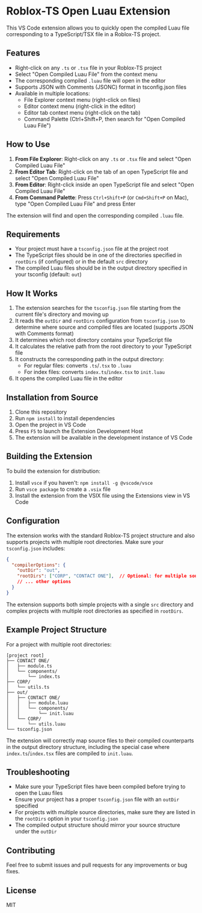 # Roblox-TS Open Luau Extension

This VS Code extension allows you to quickly open the compiled Luau file corresponding to a TypeScript/TSX file in a Roblox-TS project.

## Features

* Right-click on any `.ts` or `.tsx` file in your Roblox-TS project
* Select "Open Compiled Luau File" from the context menu
* The corresponding compiled `.luau` file will open in the editor
* Supports JSON with Comments (JSONC) format in tsconfig.json files
* Available in multiple locations:
  - File Explorer context menu (right-click on files)
  - Editor context menu (right-click in the editor)
  - Editor tab context menu (right-click on the tab)  
  - Command Palette (Ctrl+Shift+P, then search for "Open Compiled Luau File")

## How to Use

1. **From File Explorer**: Right-click on any `.ts` or `.tsx` file and select "Open Compiled Luau File"
2. **From Editor Tab**: Right-click on the tab of an open TypeScript file and select "Open Compiled Luau File"
3. **From Editor**: Right-click inside an open TypeScript file and select "Open Compiled Luau File"
4. **From Command Palette**: Press `Ctrl+Shift+P` (or `Cmd+Shift+P` on Mac), type "Open Compiled Luau File" and press Enter

The extension will find and open the corresponding compiled `.luau` file.

## Requirements

* Your project must have a `tsconfig.json` file at the project root
* The TypeScript files should be in one of the directories specified in `rootDirs` (if configured) or in the default `src` directory
* The compiled Luau files should be in the output directory specified in your tsconfig (default: `out`)

## How It Works

1. The extension searches for the `tsconfig.json` file starting from the current file's directory and moving up
2. It reads the `outDir` and `rootDirs` configuration from `tsconfig.json` to determine where source and compiled files are located (supports JSON with Comments format)
3. It determines which root directory contains your TypeScript file
4. It calculates the relative path from the root directory to your TypeScript file
5. It constructs the corresponding path in the output directory:
   - For regular files: converts `.ts`/`.tsx` to `.luau`
   - For index files: converts `index.ts`/`index.tsx` to `init.luau`
6. It opens the compiled Luau file in the editor

## Installation from Source

1. Clone this repository
2. Run `npm install` to install dependencies
3. Open the project in VS Code
4. Press `F5` to launch the Extension Development Host
5. The extension will be available in the development instance of VS Code

## Building the Extension

To build the extension for distribution:

1. Install `vsce` if you haven't: `npm install -g @vscode/vsce`
2. Run `vsce package` to create a `.vsix` file
3. Install the extension from the VSIX file using the Extensions view in VS Code

## Configuration

The extension works with the standard Roblox-TS project structure and also supports projects with multiple root directories. Make sure your `tsconfig.json` includes:

```json
{
  "compilerOptions": {
    "outDir": "out",
    "rootDirs": ["CORP", "CONTACT ONE"],  // Optional: for multiple source directories
    // ... other options
  }
}
```

The extension supports both simple projects with a single `src` directory and complex projects with multiple root directories as specified in `rootDirs`.

## Example Project Structure

For a project with multiple root directories:

```
[project root]
├── CONTACT ONE/
│   ├── module.ts
│   └── components/
│       └── index.ts
├── CORP/
│   └── utils.ts
├── out/
│   ├── CONTACT ONE/
│   │   ├── module.luau
│   │   └── components/
│   │       └── init.luau
│   └── CORP/
│       └── utils.luau
└── tsconfig.json
```

The extension will correctly map source files to their compiled counterparts in the output directory structure, including the special case where `index.ts`/`index.tsx` files are compiled to `init.luau`.

## Troubleshooting

- Make sure your TypeScript files have been compiled before trying to open the Luau files
- Ensure your project has a proper `tsconfig.json` file with an `outDir` specified
- For projects with multiple source directories, make sure they are listed in the `rootDirs` option in your `tsconfig.json`
- The compiled output structure should mirror your source structure under the `outDir`

## Contributing

Feel free to submit issues and pull requests for any improvements or bug fixes.

## License

MIT